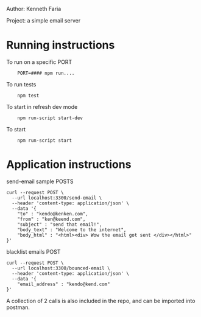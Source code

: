 Author: Kenneth Faria

Project: a simple email server 

# Running instructions

To run on a specific PORT
```
    PORT=#### npm run....
```

To run tests
```
    npm test
```

To start in refresh dev mode
```
    npm run-script start-dev
```

To start
```
    npm run-script start
```

# Application instructions 

send-email sample POSTS
```
curl --request POST \
  --url localhost:3300/send-email \
  --header 'content-type: application/json' \
  --data '{
    "to" : "kendo@kenken.com",
    "from" : "ken@keend.com",
    "subject" : "send that email!",
    "body_text" : "Welcome to the internet",
    "body_html" : "<html><div> Wow the email got sent </div></html>"
}'
```

blacklist emails POST
```
curl --request POST \
  --url localhost:3300/bounced-email \
  --header 'content-type: application/json' \
  --data '{
    "email_address" : "kendo@kend.com"
}'
```

A collection of 2 calls is also included in the repo, and can be imported into postman.